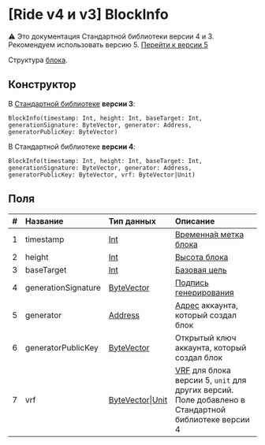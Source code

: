 # [Ride v4 и v3] BlockInfo

:warning: Это документация Стандартной библиотеки версии 4 и 3. Рекомендуем использовать версию 5. [Перейти к&nbsp;версии&nbsp;5](/ru/ride/structures/common-structures/block-info)

Структура [блока](/ru/blockchain/block/).

## Конструктор

В [Стандартной библиотеке](/ru/ride/script/standard-library) **версии 3**:

``` ride
BlockInfo(timestamp: Int, height: Int, baseTarget: Int, generationSignature: ByteVector, generator: Address, generatorPublicKey: ByteVector)
```

В Стандартной библиотеке **версии 4**:

``` ride
BlockInfo(timestamp: Int, height: Int, baseTarget: Int, generationSignature: ByteVector, generator: Address, generatorPublicKey: ByteVector, vrf: ByteVector|Unit)
```

## Поля

|   #   | Название | Тип данных | Описание |
| :--- | :--- | :--- | :--- |
| 1 | timestamp | [Int](/ru/ride/v4/data-types/int) | [Временна́я метка блока](/ru/blockchain/block/block-timestamp) |
| 2 | height | [Int](/ru/ride/v4/data-types/int) | [Высота блока](/ru/blockchain/block/block-height) |
| 3 | baseTarget | [Int](/ru/ride/v4/data-types/int) | [Базовая цель](/ru/blockchain/block/block-generation/base-target) |
| 4 | generationSignature | [ByteVector](/ru/ride/v4/data-types/byte-vector) | [Подпись генерирования](/ru/blockchain/block/block-generation/) |
| 5 | generator | [Address](/ru/ride/v4/structures/common-structures/address) | [Адрес](/ru/blockchain/account/address) аккаунта, который создал блок |
| 6 | generatorPublicKey | [ByteVector](/ru/ride/v4/data-types/byte-vector) | Открытый ключ аккаунта, который создал блок |
| 7 | vrf | [ByteVector](/ru/ride/v4/data-types/byte-vector)&#124;[Unit](/ru/ride/v4/data-types/byte-vector) | [VRF](/en/blockchain/block/block-generation/generation-signature) для блока версии 5, `unit` для других версий.<br>Поле добавлено в Стандартной библиотеке версии 4 |
